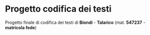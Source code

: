 # Progetto codifica dei testi

Progetto finale di codifica dei testi di **Biondi** - **Talarico** (mat. **547237** - **matricola fede**)
